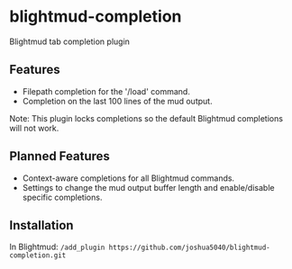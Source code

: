 # blightmud-completion
Blightmud tab completion plugin

## Features
- Filepath completion for the '/load' command.
- Completion on the last 100 lines of the mud output.

Note: This plugin locks completions so the default Blightmud completions will not work.

## Planned Features
- Context-aware completions for all Blightmud commands.
- Settings to change the mud output buffer length and enable/disable specific completions.

## Installation
In Blightmud:
`/add_plugin https://github.com/joshua5040/blightmud-completion.git`
